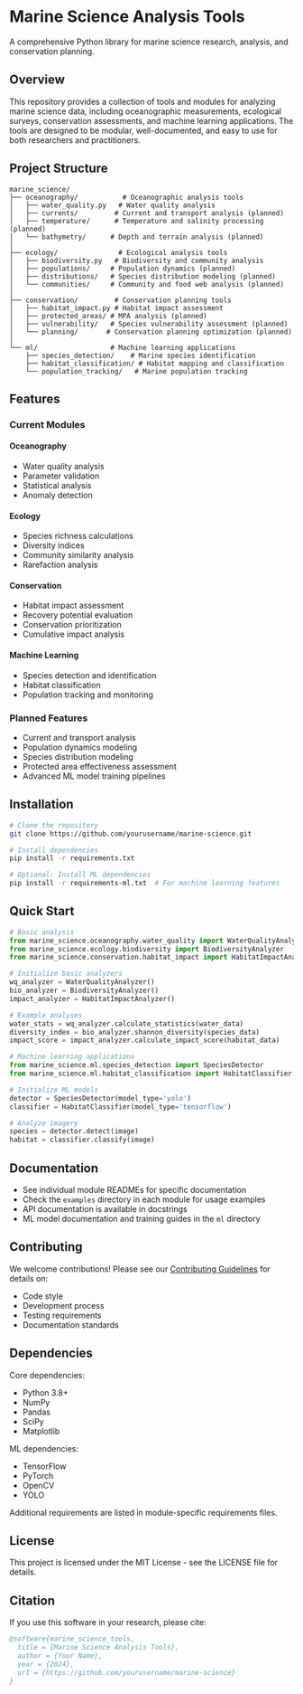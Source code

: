 # Marine Science Analysis Tools

A comprehensive Python library for marine science research, analysis, and conservation planning.

## Overview

This repository provides a collection of tools and modules for analyzing marine science data, including oceanographic measurements, ecological surveys, conservation assessments, and machine learning applications. The tools are designed to be modular, well-documented, and easy to use for both researchers and practitioners.

## Project Structure

```
marine_science/
├── oceanography/           # Oceanographic analysis tools
│   ├── water_quality.py   # Water quality analysis
│   ├── currents/         # Current and transport analysis (planned)
│   ├── temperature/      # Temperature and salinity processing (planned)
│   └── bathymetry/      # Depth and terrain analysis (planned)
│
├── ecology/               # Ecological analysis tools
│   ├── biodiversity.py   # Biodiversity and community analysis
│   ├── populations/     # Population dynamics (planned)
│   ├── distributions/   # Species distribution modeling (planned)
│   └── communities/     # Community and food web analysis (planned)
│
├── conservation/         # Conservation planning tools
│   ├── habitat_impact.py # Habitat impact assessment
│   ├── protected_areas/ # MPA analysis (planned)
│   ├── vulnerability/   # Species vulnerability assessment (planned)
│   └── planning/       # Conservation planning optimization (planned)
│
└── ml/                  # Machine learning applications
    ├── species_detection/    # Marine species identification
    ├── habitat_classification/ # Habitat mapping and classification
    └── population_tracking/   # Marine population tracking
```

## Features

### Current Modules

#### Oceanography
- Water quality analysis
- Parameter validation
- Statistical analysis
- Anomaly detection

#### Ecology
- Species richness calculations
- Diversity indices
- Community similarity analysis
- Rarefaction analysis

#### Conservation
- Habitat impact assessment
- Recovery potential evaluation
- Conservation prioritization
- Cumulative impact analysis

#### Machine Learning
- Species detection and identification
- Habitat classification
- Population tracking and monitoring

### Planned Features
- Current and transport analysis
- Population dynamics modeling
- Species distribution modeling
- Protected area effectiveness assessment
- Advanced ML model training pipelines

## Installation

```bash
# Clone the repository
git clone https://github.com/yourusername/marine-science.git

# Install dependencies
pip install -r requirements.txt

# Optional: Install ML dependencies
pip install -r requirements-ml.txt  # For machine learning features
```

## Quick Start

```python
# Basic analysis
from marine_science.oceanography.water_quality import WaterQualityAnalyzer
from marine_science.ecology.biodiversity import BiodiversityAnalyzer
from marine_science.conservation.habitat_impact import HabitatImpactAnalyzer

# Initialize basic analyzers
wq_analyzer = WaterQualityAnalyzer()
bio_analyzer = BiodiversityAnalyzer()
impact_analyzer = HabitatImpactAnalyzer()

# Example analyses
water_stats = wq_analyzer.calculate_statistics(water_data)
diversity_index = bio_analyzer.shannon_diversity(species_data)
impact_score = impact_analyzer.calculate_impact_score(habitat_data)

# Machine learning applications
from marine_science.ml.species_detection import SpeciesDetector
from marine_science.ml.habitat_classification import HabitatClassifier

# Initialize ML models
detector = SpeciesDetector(model_type='yolo')
classifier = HabitatClassifier(model_type='tensorflow')

# Analyze imagery
species = detector.detect(image)
habitat = classifier.classify(image)
```

## Documentation

- See individual module READMEs for specific documentation
- Check the `examples` directory in each module for usage examples
- API documentation is available in docstrings
- ML model documentation and training guides in the `ml` directory

## Contributing

We welcome contributions! Please see our [Contributing Guidelines](CONTRIBUTE.md) for details on:
- Code style
- Development process
- Testing requirements
- Documentation standards

## Dependencies

Core dependencies:
- Python 3.8+
- NumPy
- Pandas
- SciPy
- Matplotlib

ML dependencies:
- TensorFlow
- PyTorch
- OpenCV
- YOLO

Additional requirements are listed in module-specific requirements files.

## License

This project is licensed under the MIT License - see the LICENSE file for details.

## Citation

If you use this software in your research, please cite:

```bibtex
@software{marine_science_tools,
  title = {Marine Science Analysis Tools},
  author = {Your Name},
  year = {2024},
  url = {https://github.com/yourusername/marine-science}
}
```
